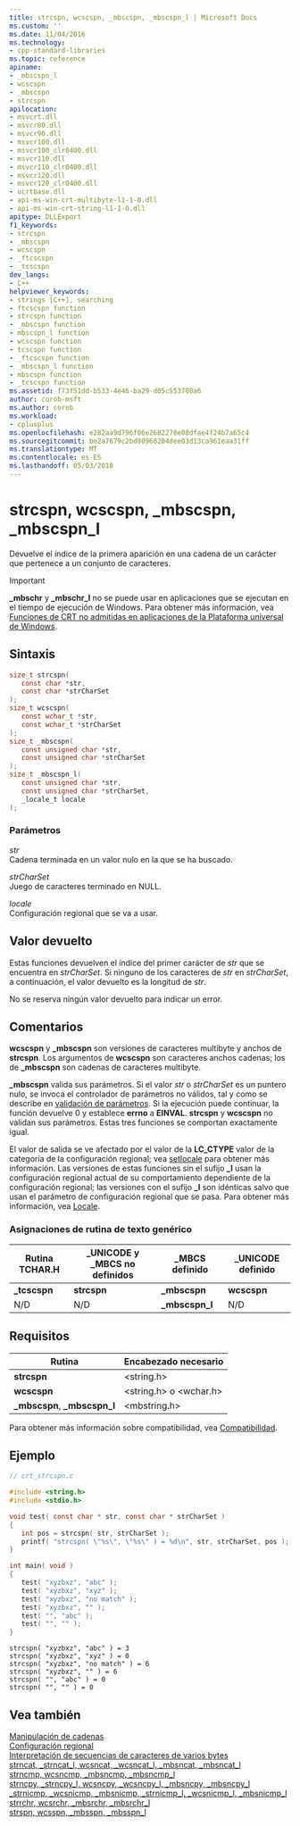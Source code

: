 ```yaml
---
title: strcspn, wcscspn, _mbscspn, _mbscspn_l | Microsoft Docs
ms.custom: ''
ms.date: 11/04/2016
ms.technology:
- cpp-standard-libraries
ms.topic: reference
apiname:
- _mbscspn_l
- wcscspn
- _mbscspn
- strcspn
apilocation:
- msvcrt.dll
- msvcr80.dll
- msvcr90.dll
- msvcr100.dll
- msvcr100_clr0400.dll
- msvcr110.dll
- msvcr110_clr0400.dll
- msvcr120.dll
- msvcr120_clr0400.dll
- ucrtbase.dll
- api-ms-win-crt-multibyte-l1-1-0.dll
- api-ms-win-crt-string-l1-1-0.dll
apitype: DLLExport
f1_keywords:
- strcspn
- _mbscspn
- wcscspn
- _ftcscspn
- _tcscspn
dev_langs:
- C++
helpviewer_keywords:
- strings [C++], searching
- ftcscspn function
- strcspn function
- _mbscspn function
- mbscspn_l function
- wcscspn function
- tcscspn function
- _ftcscspn function
- _mbscspn_l function
- mbscspn function
- _tcscspn function
ms.assetid: f73f51dd-b533-4e46-ba29-d05c553708a6
author: corob-msft
ms.author: corob
ms.workload:
- cplusplus
ms.openlocfilehash: e282aa9d796f06e2682278e08dfae4f24b7a65c4
ms.sourcegitcommit: be2a7679c2bd80968204dee03d13ca961eaa31ff
ms.translationtype: MT
ms.contentlocale: es-ES
ms.lasthandoff: 05/03/2018
---
```

# <a name="strcspn-wcscspn-mbscspn-mbscspnl"></a>strcspn, wcscspn, _mbscspn, _mbscspn_l

Devuelve el índice de la primera aparición en una cadena de un carácter que pertenece a un conjunto de caracteres.

> [!IMPORTANT]
> **_mbschr** y **_mbschr_l** no se puede usar en aplicaciones que se ejecutan en el tiempo de ejecución de Windows. Para obtener más información, vea [Funciones de CRT no admitidas en aplicaciones de la Plataforma universal de Windows](../../cppcx/crt-functions-not-supported-in-universal-windows-platform-apps.md).

## <a name="syntax"></a>Sintaxis

```C
size_t strcspn(
   const char *str,
   const char *strCharSet
);
size_t wcscspn(
   const wchar_t *str,
   const wchar_t *strCharSet
);
size_t _mbscspn(
   const unsigned char *str,
   const unsigned char *strCharSet
);
size_t _mbscspn_l(
   const unsigned char *str,
   const unsigned char *strCharSet,
   _locale_t locale
);
```

### <a name="parameters"></a>Parámetros

*str*<br/>
Cadena terminada en un valor nulo en la que se ha buscado.

*strCharSet*<br/>
Juego de caracteres terminado en NULL.

*locale*<br/>
Configuración regional que se va a usar.

## <a name="return-value"></a>Valor devuelto

Estas funciones devuelven el índice del primer carácter de *str* que se encuentra en *strCharSet*. Si ninguno de los caracteres de *str* en *strCharSet*, a continuación, el valor devuelto es la longitud de *str*.

No se reserva ningún valor devuelto para indicar un error.

## <a name="remarks"></a>Comentarios

**wcscspn** y **_mbscspn** son versiones de caracteres multibyte y anchos de **strcspn**. Los argumentos de **wcscspn** son caracteres anchos cadenas; los de **_mbscspn** son cadenas de caracteres multibyte.

**_mbscspn** valida sus parámetros. Si el valor *str* o *strCharSet* es un puntero nulo, se invoca el controlador de parámetros no válidos, tal y como se describe en [validación de parámetros](../../c-runtime-library/parameter-validation.md). Si la ejecución puede continuar, la función devuelve 0 y establece **errno** a **EINVAL**. **strcspn** y **wcscspn** no validan sus parámetros. Estas tres funciones se comportan exactamente igual.

El valor de salida se ve afectado por el valor de la **LC_CTYPE** valor de la categoría de la configuración regional; vea [setlocale](setlocale-wsetlocale.md) para obtener más información. Las versiones de estas funciones sin el sufijo **_l** usan la configuración regional actual de su comportamiento dependiente de la configuración regional; las versiones con el sufijo **_l** son idénticas salvo que usan el parámetro de configuración regional que se pasa. Para obtener más información, vea [Locale](../../c-runtime-library/locale.md).

### <a name="generic-text-routine-mappings"></a>Asignaciones de rutina de texto genérico

|Rutina TCHAR.H|_UNICODE y _MBCS no definidos|_MBCS definido|_UNICODE definido|
|---------------------|------------------------------------|--------------------|-----------------------|
|**_tcscspn**|**strcspn**|**_mbscspn**|**wcscspn**|
|N/D|N/D|**_mbscspn_l**|N/D|

## <a name="requirements"></a>Requisitos

|Rutina|Encabezado necesario|
|-------------|---------------------|
|**strcspn**|\<string.h>|
|**wcscspn**|\<string.h> o \<wchar.h>|
|**_mbscspn**, **_mbscspn_l**|\<mbstring.h>|

Para obtener más información sobre compatibilidad, vea [Compatibilidad](../../c-runtime-library/compatibility.md).

## <a name="example"></a>Ejemplo

```C
// crt_strcspn.c

#include <string.h>
#include <stdio.h>

void test( const char * str, const char * strCharSet )
{
   int pos = strcspn( str, strCharSet );
   printf( "strcspn( \"%s\", \"%s\" ) = %d\n", str, strCharSet, pos );
}

int main( void )
{
   test( "xyzbxz", "abc" );
   test( "xyzbxz", "xyz" );
   test( "xyzbxz", "no match" );
   test( "xyzbxz", "" );
   test( "", "abc" );
   test( "", "" );
}
```

```Output
strcspn( "xyzbxz", "abc" ) = 3
strcspn( "xyzbxz", "xyz" ) = 0
strcspn( "xyzbxz", "no match" ) = 6
strcspn( "xyzbxz", "" ) = 6
strcspn( "", "abc" ) = 0
strcspn( "", "" ) = 0
```

## <a name="see-also"></a>Vea también

[Manipulación de cadenas](../../c-runtime-library/string-manipulation-crt.md)<br/>
[Configuración regional](../../c-runtime-library/locale.md)<br/>
[Interpretación de secuencias de caracteres de varios bytes](../../c-runtime-library/interpretation-of-multibyte-character-sequences.md)<br/>
[strncat, _strncat_l, wcsncat, _wcsncat_l, _mbsncat, _mbsncat_l](strncat-strncat-l-wcsncat-wcsncat-l-mbsncat-mbsncat-l.md)<br/>
[strncmp, wcsncmp, _mbsncmp, _mbsncmp_l](strncmp-wcsncmp-mbsncmp-mbsncmp-l.md)<br/>
[strncpy, _strncpy_l, wcsncpy, _wcsncpy_l, _mbsncpy, _mbsncpy_l](strncpy-strncpy-l-wcsncpy-wcsncpy-l-mbsncpy-mbsncpy-l.md)<br/>
[_strnicmp, _wcsnicmp, _mbsnicmp, _strnicmp_l, _wcsnicmp_l, _mbsnicmp_l](strnicmp-wcsnicmp-mbsnicmp-strnicmp-l-wcsnicmp-l-mbsnicmp-l.md)<br/>
[strrchr, wcsrchr, _mbsrchr, _mbsrchr_l](strrchr-wcsrchr-mbsrchr-mbsrchr-l.md)<br/>
[strspn, wcsspn, _mbsspn, _mbsspn_l](strspn-wcsspn-mbsspn-mbsspn-l.md)<br/>
